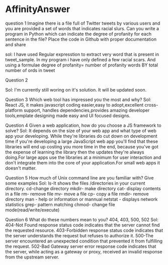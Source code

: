 # AffinityAnswer

question 1
Imagine there is a file full of Twitter tweets by various users and you are provided a set of words that indicates racial slurs. Can you write a program in Python which can indicate the degree of profanity for each sentence in the file? Place the code in Github with proper documentation and share

sol: I have used Regular expresstion to extract very word that is present in tweet_sample. In my program i have only defined a few racial scars. And using a formulae
        degree of profanity= number of profanity words BY total number of ords in tweet
       
Question 2

Sol:  I'm currently still woring on it's solution. It will be updated soon.

Question 3
Which web tool has impressed you the most and why?
Sol:  React JS, it makes javascript coding easier,easy to adopt,excellent cross-platform support, handles dependencies,provides amazing developer tools,emplate designing made easy        and UI focused designs.

Question 4
Given a web application, how do you choose a JS framework to solve?
Sol:  It depends on the size of your web app and what type of web app your developing. While they're libraries do cut down on development time if you're developing a large JavaScript web app you'll find that these libraries will end up costing you more time in the end, because you've got the expense of learning the library then the updates they're always doing.For large apps use the libraries at a minimum for user interaction and don't integrate them into the core of your application.For small web apps it doesn't matter.

Question 5
How much of Unix command line are you familiar with? Give some examples
Sol:  ls-It shows the files /directories in your current directory.
      cd-change directory
      mkdir- make directory
      cat- display contents in a file
      rm- remove file
      mv- move a file
      cp- copy a file
      rmdir- remove directory
      man - help or information or mannual
      netstat - displays network statistics
      grep- pattern matching
      chmod- change file mode(read/write/execute)

Question 6
What do these numbers mean to you? 404, 403, 500, 502
Sol:  404-Not Found response status code indicates that the server cannot find the requested resource.
      403-Forbidden response status code indicates that the server understands the request but refuses to authorize it.
      500-The server encountered an unexpected condition that prevented it from fulfilling the request.
      502-Bad Gateway server error response code indicates that the server, while acting as a gateway or proxy, received an invalid response from the upstream server.
